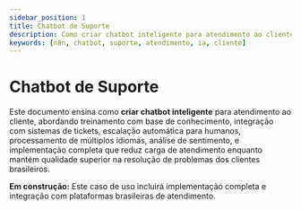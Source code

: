 ```yaml
---
sidebar_position: 1
title: Chatbot de Suporte
description: Como criar chatbot inteligente para atendimento ao cliente
keywords: [n8n, chatbot, suporte, atendimento, ia, cliente]
---
```


# <IonicIcon name="headset-outline" size={32} color="#ea4b71" /> Chatbot de Suporte

Este documento ensina como **criar chatbot inteligente** para atendimento ao cliente, abordando treinamento com base de conhecimento, integração com sistemas de tickets, escalação automática para humanos, processamento de múltiplos idiomas, análise de sentimento, e implementação completa que reduz carga de atendimento enquanto mantém qualidade superior na resolução de problemas dos clientes brasileiros.

**<IonicIcon name="construct-outline" size={16} color="#f59e0b" /> Em construção:** Este caso de uso incluirá implementação completa e integração com plataformas brasileiras de atendimento.
